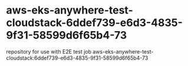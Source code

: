 # aws-eks-anywhere-test-cloudstack-6ddef739-e6d3-4835-9f31-58599d6f65b4-73
repository for use with E2E test job aws-eks-anywhere-test-cloudstack:6ddef739-e6d3-4835-9f31-58599d6f65b4-73
